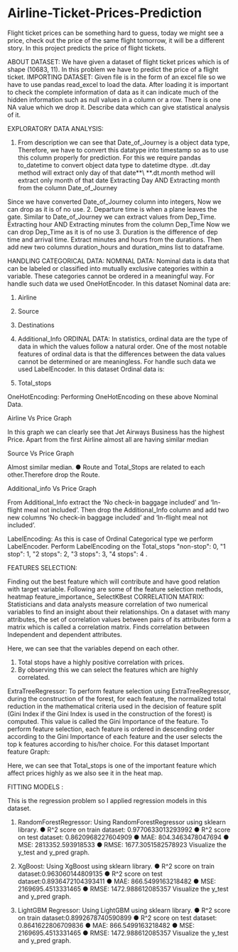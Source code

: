 # Airline-Ticket-Prices-Prediction
Flight ticket prices can be something hard to guess, today we might see a price, check out the price of the same flight tomorrow, it will be a different story. In this project predicts the price of flight tickets.

ABOUT DATASET:
We have given a dataset of flight ticket prices which is of shape (10683, 11). In this
problem we have to predict the price of a flight ticket.
IMPORTING DATASET:
Given file is in the form of an excel file so we have to use pandas read_excel to load the
data. After loading it is important to check the complete information of data as it can
indicate much of the hidden information such as null values in a column or a row. There
is one NA value which we drop it.
Describe data which can give statistical analysis of it.

EXPLORATORY DATA ANALYSIS:

1. From description we can see that Date_of_Journey is a object data type,\
Therefore, we have to convert this datatype into timestamp so as to use this
column properly for prediction. For this we require pandas to_datetime to convert
object data type to datetime dtype.
.dt.day method will extract only day of that date**\ **.dt.month method will
extract only month of that date
Extracting Day AND Extracting month from the column Date_of_Journey

Since we have converted Date_of_Journey column into integers, Now we can
drop as it is of no use.
2. Departure time is when a plane leaves the gate. Similar to Date_of_Journey we
can extract values from Dep_Time.
Extracting hour AND Extracting minutes from the column Dep_Time
Now we can drop Dep_Time as it is of no use
3. Duration is the difference of dep time and arrival time. Extract minutes and hours
from the durations. Then add new two columns duration_hours and
duration_mins list to dataframe.

HANDLING CATEGORICAL DATA:
NOMINAL DATA: Nominal data is data that can be labeled or classified into mutually
exclusive categories within a variable. These categories cannot be ordered in a
meaningful way. For handle such data we used OneHotEncoder.
In this dataset Nominal data are:
1. Airline
2. Source
3. Destinations
4. Additional_Info
ORDINAL DATA: In statistics, ordinal data are the type of data in which the values
follow a natural order. One of the most notable features of ordinal data is that the
differences between the data values cannot be determined or are meaningless. For
handle such data we used LabelEncoder.
In this dataset Ordinal data is:

1. Total_stops

OneHotEncoding:
Performing OneHotEncoding on these above Nominal Data.

Airline Vs Price Graph

In this graph we can clearly see that Jet Airways Business has the highest Price. Apart
from the first Airline almost all are having similar median

Source Vs Price Graph

Almost similar median.
● Route and Total_Stops are related to each other.Therefore drop the Route.

Additional_info Vs Price Graph

From Additional_Info extract the ‘No check-in baggage included’ and ‘In-flight meal not
included’. Then drop the Additional_Info column and add two new columns ‘No check-in
baggage included’ and ‘In-flight meal not included’.

LabelEncoding:
As this is case of Ordinal Categorical type we perform LabelEncoder.
Perform LabelEncoding on the Total_stops "non-stop": 0, "1 stop": 1, "2 stops": 2, "3
stops": 3, "4 stops": 4 .

FEATURES SELECTION:

Finding out the best feature which will contribute and have good relation with target
variable. Following are some of the feature selection methods,
heatmap
feature_importance_
SelectKBest
CORRELATION MATRIX: Statisticians and data analysts measure correlation of two
numerical variables to find an insight about their relationships. On a dataset with many
attributes, the set of correlation values between pairs of its attributes form a matrix
which is called a correlation matrix.
Finds correlation between Independent and dependent attributes.

Here, we can see that the variables depend on each other.
1. Total stops have a highly positive correlation with prices.
2. By observing this we can select the features which are highly correlated.

ExtraTreeRegressor:
To perform feature selection using ExtraTreeRegressor, during the construction of the
forest, for each feature, the normalized total reduction in the mathematical criteria used
in the decision of feature split (Gini Index if the Gini Index is used in the construction of
the forest) is computed. This value is called the Gini Importance of the feature. To
perform feature selection, each feature is ordered in descending order according to the
Gini Importance of each feature and the user selects the top k features according to
his/her choice.
For this dataset Important feature Graph:

Here, we can see that Total_stops is one of the important feature which affect prices
highly as we also see it in the heat map.

FITTING MODELS :

This is the regression problem so I applied regression models in this dataset.
1. RandomForestRegressor:
Using RandomForestRegressor using sklearn library.
● R^2 score on train dataset: 0.9770633013293992
● R^2 score on test dataset: 0.8620968227604909
● MAE: 804.3463478047694
● MSE: 2813352.593918533
● RMSE: 1677.3051582578923
Visualize the y_test and y_pred graph.

2. XgBoost:
Using XgBoost using sklearn library.
● R^2 score on train dataset:0.963060144809135
● R^2 score on test dataset:0.8936472104393411
● MAE: 866.5499163218482
● MSE: 2169695.4513331465
● RMSE: 1472.988612085357
Visualize the y_test and y_pred graph.

3. LightGBM Regressor:
Using LightGBM using sklearn library.
● R^2 score on train dataset:0.8992678740590899
● R^2 score on test dataset: 0.8641622806709836
● MAE: 866.5499163218482
● MSE: 2169695.4513331465
● RMSE: 1472.988612085357
Visualize the y_test and y_pred graph.
